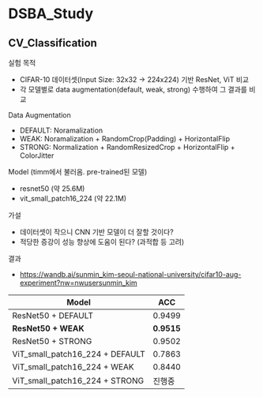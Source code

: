 # DSBA_Study

## CV_Classification

실험 목적
- CIFAR-10 데이터셋(Input Size: 32x32 → 224x224) 기반 ResNet, ViT 비교
- 각 모델별로 data augmentation(default, weak, strong) 수행하여 그 결과를 비교

Data Augmentation
- DEFAULT: Noramalization
- WEAK:  Noramalization + RandomCrop(Padding) + HorizontalFlip
- STRONG: Normalization + RandomResizedCrop + HorizontalFlip + ColorJitter

Model (timm에서 불러옴. pre-trained된 모델)
- resnet50 (약 25.6M)
- vit_small_patch16_224 (약 22.1M)

가설
- 데이터셋이 작으니 CNN 기반 모델이 더 잘할 것이다?
- 적당한 증강이 성능 향상에 도움이 된다? (과적합 등 고려)

결과
- https://wandb.ai/sunmin_kim-seoul-national-university/cifar10-aug-experiment?nw=nwusersunmin_kim

| Model | ACC |
| --- | --- |
| ResNet50 + DEFAULT | 0.9499 |
| **ResNet50 + WEAK** | **0.9515** |
| ResNet50 + STRONG | 0.9502 |
| ViT_small_patch16_224 + DEFAULT | 0.7863 |
| ViT_small_patch16_224 + WEAK | 0.8440 |
| ViT_small_patch16_224 + STRONG | 진행중 |
